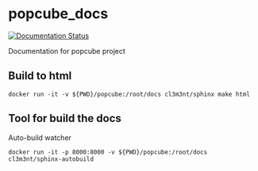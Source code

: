# popcube_docs

[![Documentation Status](https://readthedocs.org/projects/popcube-docs/badge/?version=latest)](http://popcube-docs.readthedocs.io/fr/latest/?badge=latest)


Documentation for popcube project

## Build to html

```
docker run -it -v ${PWD}/popcube:/root/docs cl3m3nt/sphinx make html
```

## Tool for build the docs

Auto-build watcher
```
docker run -it -p 8000:8000 -v ${PWD}/popcube:/root/docs cl3m3nt/sphinx-autobuild
```
